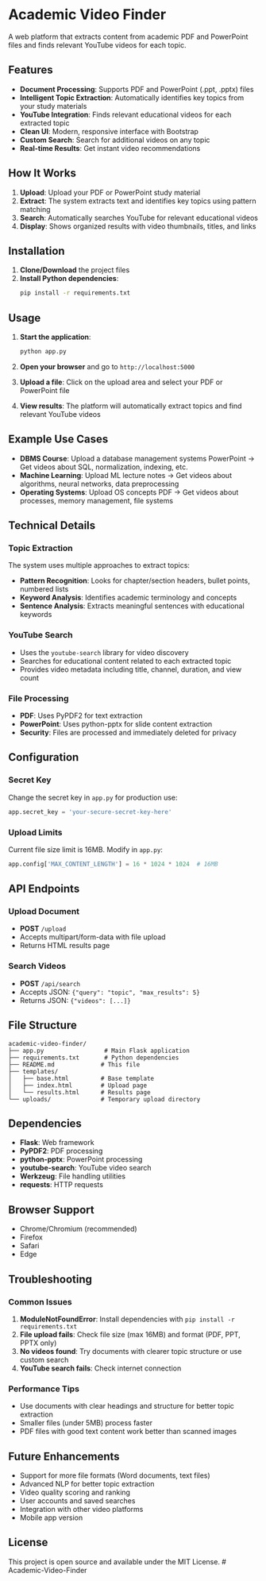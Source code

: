 # Academic Video Finder

A web platform that extracts content from academic PDF and PowerPoint files and finds relevant YouTube videos for each topic.

## Features

- **Document Processing**: Supports PDF and PowerPoint (.ppt, .pptx) files
- **Intelligent Topic Extraction**: Automatically identifies key topics from your study materials
- **YouTube Integration**: Finds relevant educational videos for each extracted topic
- **Clean UI**: Modern, responsive interface with Bootstrap
- **Custom Search**: Search for additional videos on any topic
- **Real-time Results**: Get instant video recommendations

## How It Works

1. **Upload**: Upload your PDF or PowerPoint study material
2. **Extract**: The system extracts text and identifies key topics using pattern matching
3. **Search**: Automatically searches YouTube for relevant educational videos
4. **Display**: Shows organized results with video thumbnails, titles, and links

## Installation

1. **Clone/Download** the project files
2. **Install Python dependencies**:
   ```bash
   pip install -r requirements.txt
   ```

## Usage

1. **Start the application**:
   ```bash
   python app.py
   ```

2. **Open your browser** and go to `http://localhost:5000`

3. **Upload a file**: Click on the upload area and select your PDF or PowerPoint file

4. **View results**: The platform will automatically extract topics and find relevant YouTube videos

## Example Use Cases

- **DBMS Course**: Upload a database management systems PowerPoint → Get videos about SQL, normalization, indexing, etc.
- **Machine Learning**: Upload ML lecture notes → Get videos about algorithms, neural networks, data preprocessing
- **Operating Systems**: Upload OS concepts PDF → Get videos about processes, memory management, file systems

## Technical Details

### Topic Extraction
The system uses multiple approaches to extract topics:
- **Pattern Recognition**: Looks for chapter/section headers, bullet points, numbered lists
- **Keyword Analysis**: Identifies academic terminology and concepts
- **Sentence Analysis**: Extracts meaningful sentences with educational keywords

### YouTube Search
- Uses the `youtube-search` library for video discovery
- Searches for educational content related to each extracted topic
- Provides video metadata including title, channel, duration, and view count

### File Processing
- **PDF**: Uses PyPDF2 for text extraction
- **PowerPoint**: Uses python-pptx for slide content extraction
- **Security**: Files are processed and immediately deleted for privacy

## Configuration

### Secret Key
Change the secret key in `app.py` for production use:
```python
app.secret_key = 'your-secure-secret-key-here'
```

### Upload Limits
Current file size limit is 16MB. Modify in `app.py`:
```python
app.config['MAX_CONTENT_LENGTH'] = 16 * 1024 * 1024  # 16MB
```

## API Endpoints

### Upload Document
- **POST** `/upload`
- Accepts multipart/form-data with file upload
- Returns HTML results page

### Search Videos
- **POST** `/api/search`
- Accepts JSON: `{"query": "topic", "max_results": 5}`
- Returns JSON: `{"videos": [...]}`

## File Structure

```
academic-video-finder/
├── app.py                 # Main Flask application
├── requirements.txt       # Python dependencies
├── README.md             # This file
├── templates/
│   ├── base.html         # Base template
│   ├── index.html        # Upload page
│   └── results.html      # Results page
└── uploads/              # Temporary upload directory
```

## Dependencies

- **Flask**: Web framework
- **PyPDF2**: PDF processing
- **python-pptx**: PowerPoint processing
- **youtube-search**: YouTube video search
- **Werkzeug**: File handling utilities
- **requests**: HTTP requests

## Browser Support

- Chrome/Chromium (recommended)
- Firefox
- Safari
- Edge

## Troubleshooting

### Common Issues

1. **ModuleNotFoundError**: Install dependencies with `pip install -r requirements.txt`
2. **File upload fails**: Check file size (max 16MB) and format (PDF, PPT, PPTX only)
3. **No videos found**: Try documents with clearer topic structure or use custom search
4. **YouTube search fails**: Check internet connection

### Performance Tips

- Use documents with clear headings and structure for better topic extraction
- Smaller files (under 5MB) process faster
- PDF files with good text content work better than scanned images

## Future Enhancements

- Support for more file formats (Word documents, text files)
- Advanced NLP for better topic extraction
- Video quality scoring and ranking
- User accounts and saved searches
- Integration with other video platforms
- Mobile app version

## License

This project is open source and available under the MIT License.
#   A c a d e m i c - V i d e o - F i n d e r  
 